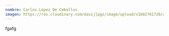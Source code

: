```yaml
---
nombre: Carlos López De Ceballos
imagen: https://res.cloudinary.com/dasijlpgz/image/upload/v1682761728/artistas/Carlos%20L%C3%B3pez%20de%20Ceballos/IMG-20230427-WA0012_2.jpg
---
```

f﻿gafg